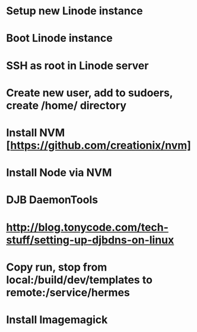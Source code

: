 # Setup new Linode instance
# Boot Linode instance
# SSH as root in Linode server
# Create new user, add to sudoers, create /home/<user> directory
# Install NVM [https://github.com/creationix/nvm]
# Install Node via NVM

# DJB DaemonTools
# http://blog.tonycode.com/tech-stuff/setting-up-djbdns-on-linux

# Copy run, stop from local:/build/dev/templates to remote:/service/hermes

# Install Imagemagick